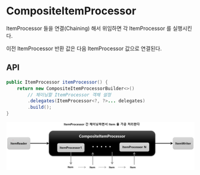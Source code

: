 # CompositeItemProcessor

ItemProcessor 들을 연결(Chaining) 해서 위임하면 각 ItemProcessor 를 실행시킨다.

이전 ItemProcessor 반환 값은 다음 ItemProcessor 값으로 연결된다.

## API

```java
public ItemProcessor itemProcessor() {
    return new CompositeItemProcessorBuilder<>()
        // 체이닝할 ItemProcessor 객체 설정
        .delegates(ItemProcessor<?, ?>... delegates)
        .build();
}
```

![cip](./imgs/compositeitemprocessor.png)